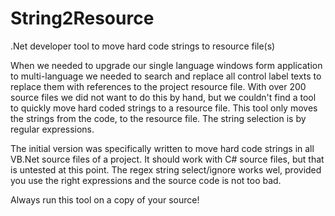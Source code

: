 # String2Resource
.Net developer tool to move hard code strings to resource file(s)

When we needed to upgrade our single language windows form application to multi-language we needed to search and replace all control label texts to replace them with references to the project resource file. With over 200 source files we did not want to do this by hand, but we couldn't find a tool to quickly move hard coded strings to a resource file.
This tool only moves the strings from the code, to the resource file. The string selection is by regular expressions. 

The initial version was specifically written to move hard code strings in all VB.Net source files of a project. It should work with C# source files, but that is untested at this point.
The regex string select/ignore works wel, provided you use the right expressions and the source code is not too bad.

Always run this tool on a copy of your source!
